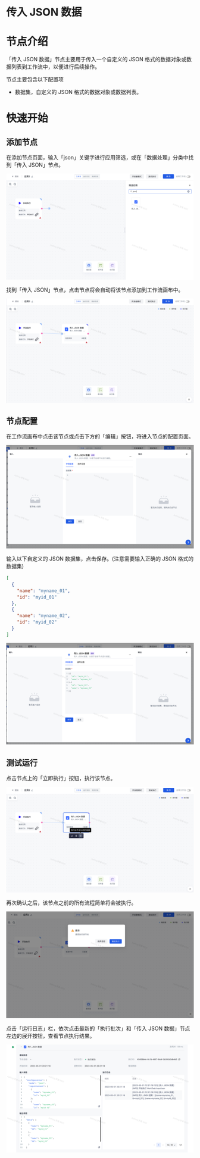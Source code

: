 # 传入 JSON 数据

# 节点介绍

「传入 JSON 数据」节点主要用于传入一个自定义的 JSON 格式的数据对象或数据列表到工作流中，以便进行后续操作。

节点主要包含以下配置项

- 数据集，自定义的 JSON 格式的数据对象或数据列表。

# 快速开始

## 添加节点

在添加节点页面，输入「json」关键字进行应用筛选，或在「数据处理」分类中找到「传入 JSON」节点。

![](../static/W7yEbWP9toicVPx6NjmceHcdnbf.png)

找到「传入 JSON」节点，点击节点将会自动将该节点添加到工作流画布中。

![](../static/RBvBbaVFOo0kYQxZcaQcM9uxndf.png)

## 节点配置

在工作流画布中点击该节点或点击下方的「编辑」按钮，将进入节点的配置页面。

![](../static/Emk6bCU0ooX6g0xoIkPciB18nXg.png)

输入以下自定义的 JSON 数据集，点击保存。(注意需要输入正确的 JSON 格式的数据集)

```json
[
  {
    "name": "myname_01",
    "id": "myid_01"
  },
  {
    "name": "myname_02",
    "id": "myid_02"
  }
]
```

![](../static/Ogwgbdmf3ogwPjxsH6GcE4CFnbg.png)

## 测试运行

点击节点上的「立即执行」按钮，执行该节点。

![](../static/MKmRb01dGonlQ9x8YcJczrWVnkb.png)

再次确认之后，该节点之前的所有流程简单将会被执行。

![](../static/V8n7bFcEeoaDmCxkswlctbPDngd.png)

点击「运行日志」栏，依次点击最新的「执行批次」和「传入 JSON 数据」节点左边的展开按钮，查看节点执行结果。

![](../static/SGecbAXb7o6unQxbxdWc7RDUnQe.png)
